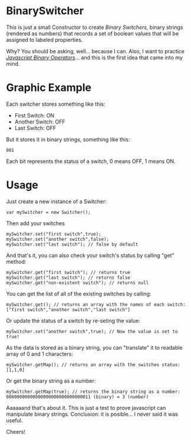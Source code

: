 # BinarySwitcher
This is just a small Constructor to create *Binary Switchers*, binary strings (rendered as numbers) that records a set of boolean values that will be assigned to labeled propierties.

Why? You should be asking, well... because I can. Also, I want to practice *[Javascript Binary Operators](https://developer.mozilla.org/en-US/docs/Web/JavaScript/Reference/Operators/Bitwise_Operators)*... and this is the first idea that came into my mind.

# Graphic Example

Each switcher stores something like this:

- First Switch: ON
- Another Switch: OFF
- Last Switch: OFF

But it stores it in binary strings, something like this:

```
001
```

Each bit represents the status of a switch, 0 means OFF, 1 means ON.

# Usage

Just create a new instance of a Switcher:

```
var mySwitcher = new Switcher();
```

Then add your switches

```
mySwitcher.set("first switch",true);
mySwitcher.set("another switch",false);
mySwitcher.set("last switch"); // false by default
```

And that's it, you can also check your switch's status by calling "get" method:

```
mySwitcher.get("first switch"); // returns true
mySwitcher.get("last switch"); // returns false
mySwitcher.get("non-existent switch"); // returns null
```

You can get the list of all of the existing switches by calling:

```
mySwitcher.get(); // returns an array with the names of each switch: ["first switch","another switch","last switch"]
```

Or update the status of a switch by re-seting the value:

```
mySwitcher.set("another switch",true); // Now the value is set to true!
```

As the data is stored as a binary string, you can "translate" it to readable array of 0 and 1 characters:

```
mySwitcher.getMap(); // returns an array with the switches status: [1,1,0]
```

Or get the binary string as a number:

```
mySwitcher.getMap(true); // returns the binary string as a number: 00000000000000000000000000000011 (binary) = 3 (number)
```

Aaaaaand that's about it. This is just a test to prove javascript can manipulate binary strings. Conclusion: it is posible... I never said it was useful.

Cheers!
